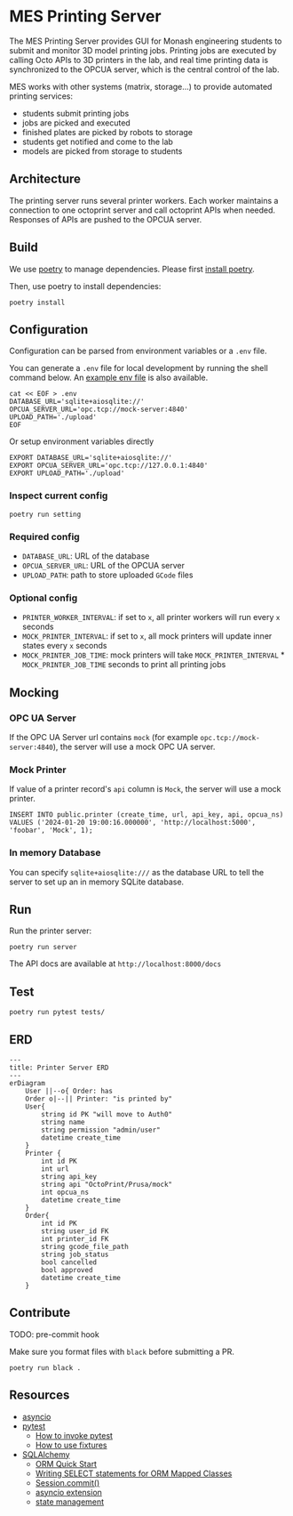 # MES Printing Server

The MES Printing Server provides GUI for Monash engineering students to submit and monitor 3D model printing jobs.
Printing jobs are executed by calling Octo APIs to 3D printers in the lab, and real time printing data is
synchronized to the OPCUA server, which is the central control of the lab.

MES works with other systems (matrix, storage...) to provide automated printing services:

* students submit printing jobs
* jobs are picked and executed
* finished plates are picked by robots to storage
* students get notified and come to the lab
* models are picked from storage to students

## Architecture

The printing server runs several printer workers.
Each worker maintains a connection to one octoprint server and call octoprint APIs when needed.
Responses of APIs are pushed to the OPCUA server.

## Build

We use [poetry](https://python-poetry.org/) to manage dependencies. Please
first [install poetry](https://python-poetry.org/docs/#installation).

Then, use poetry to install dependencies:

```shell
poetry install
```

## Configuration

Configuration can be parsed from environment variables or a `.env` file.

You can generate a `.env` file for local development by running the shell command below.
An [example env file](./.env.example) is also available.

```shell
cat << EOF > .env
DATABASE_URL='sqlite+aiosqlite://'
OPCUA_SERVER_URL='opc.tcp://mock-server:4840'
UPLOAD_PATH='./upload'
EOF
```

Or setup environment variables directly

```shell
EXPORT DATABASE_URL='sqlite+aiosqlite://'
EXPORT OPCUA_SERVER_URL='opc.tcp://127.0.0.1:4840'
EXPORT UPLOAD_PATH='./upload'
```

### Inspect current config

```shell
poetry run setting
```

### Required config

* `DATABASE_URL`: URL of the database
* `OPCUA_SERVER_URL`: URL of the OPCUA server
* `UPLOAD_PATH`: path to store uploaded `GCode` files

### Optional config

* `PRINTER_WORKER_INTERVAL`: if set to `x`, all printer workers will run every `x` seconds
* `MOCK_PRINTER_INTERVAL`: if set to `x`, all mock printers will update inner states every `x` seconds
* `MOCK_PRINTER_JOB_TIME`: mock printers will take `MOCK_PRINTER_INTERVAL` * `MOCK_PRINTER_JOB_TIME` seconds to print
  all printing jobs

## Mocking

### OPC UA Server

If the OPC UA Server url contains `mock` (for example `opc.tcp://mock-server:4840`), the server will use a mock OPC UA
server.

### Mock Printer

If value of a printer record's `api` column is `Mock`, the server will use a mock printer.

```postgresql
INSERT INTO public.printer (create_time, url, api_key, api, opcua_ns)
VALUES ('2024-01-20 19:00:16.000000', 'http://localhost:5000', 'foobar', 'Mock', 1);
```

### In memory Database

You can specify `sqlite+aiosqlite:///` as the database URL to tell the server to set up an in memory SQLite database.

## Run

Run the printer server:

```shell
poetry run server
```

The API docs are available at `http://localhost:8000/docs`

## Test

```shell
poetry run pytest tests/
```

## ERD

```mermaid
---
title: Printer Server ERD
---
erDiagram
    User ||--o{ Order: has
    Order o|--|| Printer: "is printed by"
    User{
        string id PK "will move to Auth0"
        string name
        string permission "admin/user"
        datetime create_time
    }
    Printer {
        int id PK
        int url
        string api_key
        string api "OctoPrint/Prusa/mock"
        int opcua_ns
        datetime create_time
    }
    Order{
        int id PK
        string user_id FK
        int printer_id FK
        string gcode_file_path
        string job_status
        bool cancelled
        bool approved
        datetime create_time
    }
```

## Contribute

TODO: pre-commit hook

Make sure you format files with `black` before submitting a PR.

```shell
poetry run black .
```

## Resources

* [asyncio](https://docs.python.org/3/library/asyncio.html)
* [pytest](https://docs.pytest.org/en/7.4.x/)
    * [How to invoke pytest](https://docs.pytest.org/en/7.1.x/how-to/usage.html)
    * [How to use fixtures](https://docs.pytest.org/en/7.4.x/how-to/fixtures.html)
* [SQLAlchemy](https://www.sqlalchemy.org/)
    * [ORM Quick Start](https://docs.sqlalchemy.org/en/20/orm/quickstart.html)
    * [Writing SELECT statements for ORM Mapped Classes](https://docs.sqlalchemy.org/en/20/orm/queryguide/select.html)
    * [Session.commit()](https://docs.sqlalchemy.org/en/20/orm/session_api.html#sqlalchemy.orm.Session.commit)
    * [asyncio extension](https://docs.sqlalchemy.org/en/20/orm/extensions/asyncio.html#synopsis-orm)
    * [state management](https://docs.sqlalchemy.org/en/20/orm/session_state_management.html)
